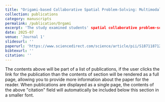 ```yaml
---
title: "Origami-based Collaborative Spatial Problem-Solving: Multimodal Observational Study"
collection: publications
category: manuscripts
permalink: /publication/Orgami
excerpt: 'The study examined students' spatial collaborative problem-solving behaviors when engaging in a design task dependent on spatial reasoning. '
date: 2025-07
venue: 'Journal 1'
slidesurl: ''
paperurl: 'https://www.sciencedirect.com/science/article/pii/S1871187125001695'
bibtexurl: ''
citation: ''
---
```

The contents above will be part of a list of publications, if the user clicks the link for the publication than the contents of section will be rendered as a full page, allowing you to provide more information about the paper for the reader. When publications are displayed as a single page, the contents of the above "citation" field will automatically be included below this section in a smaller font.
